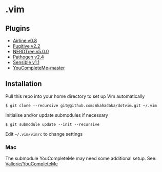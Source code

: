 # .vim

## Plugins

* [Airline v0.8](https://github.com/vim-airline/vim-airline/releases/tag/v0.8)
* [Fugitive v2.2](https://github.com/tpope/vim-fugitive/releases/tag/v2.2)
* [NERDTree v5.0.0](https://github.com/scrooloose/nerdtree/releases/tag/5.0.0)
* [Pathogen v2.4](https://github.com/tpope/vim-pathogen/releases/tag/v2.4)
* [Sensible v1.1](https://github.com/tpope/vim-sensible/releases/tag/v1.1)
* [YouCompleteMe-master](https://github.com/Valloric/YouCompleteMe)


## Installation

Pull this repo into your home directory to set up Vim automatically

```
$ git clone --recursive git@github.com:Akahadaka/dotvim.git ~/.vim
```

Initialise and/or update submodules if necessary
```
$ git submodule update --init --recursive
```

Edit ```~/.vim/vimrc``` to change settings

### Mac

The submodule YouCompleteMe may need some additional setup. See: [Valloric/YouCompleteMe](https://github.com/Valloric/YouCompleteMe)
